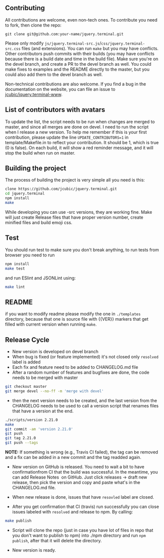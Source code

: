 ## Contributing

All contributions are welcome, even non-tech ones. To contribute you need to fork, then clone the repo:

```
git clone git@github.com:your-name/jquery.terminal.git
```

Please only modify `js/jquery.terminal-src.js`/`css/jquery.terminal-src.css` files (and extensions). You can run `make` but you may have conflicts. Other contributors push commits with their builds (you may have conflicts because there is a build date and time in the build file). Make sure you're on the devel branch, and create a PR to the devel branch as well. You could make fixes to examples and the README directly to the master, but you could also add them to the devel branch as well.

Non-technical contributions are also welcome. If you find a bug in the documentation on the website, you can file an issue to [jcubic/jquery.terminal-www](https://github.com/jcubic/jquery.terminal-www).

## List of contributors with avatars

To update the list, the script needs to be run when changes are merged to master, and since all merges are done on
devel. I need to run the script when I release a new version. To help me remember if this is your first contribution,
please update the line `UPDATE_CONTRIBUTORS=1` in template/Makefile.in to reflect your contribution. It should be 1, which
is true (0 is false). On each build, it will show a red reminder message, and it will stop the build when run on master.

## Building the project

The process of building the project is very simple all you need is this:

```bash
clone https://github.com/jcubic/jquery.terminal.git
cd jquery.terminal
npm install
make
```

While developing you can use -src versions, they are working fine. Make will just create
Release files that have proper version number, create minified files and build emoji
css.

## Test

You should run test to make sure you don't break anything, to run tests from browser you need to run

```bash
npm install
make test
```

and run ESlint and JSONLint using:

```bash
make lint
```

## README

if you want to modify readme please modify the one in `./templates` directory, because
that one is source file with {{VER}} markers that get filled with current version when
running `make`.

## Release Cycle

* New version is developed on devel branch
* When bug is fixed (or feature implemented) it's not closed only `resolved` label is added
* Each fix and feature need to be added to CHANGELOG.md file
* After a random number of features and bugfixes are done, the code needs to be merged with master

```bash
git checkout master
git merge devel --no-ff -m 'merge with devel'
```

* then the next version needs to be created, and the last version from the CHANGELOG needs to be used
to call a version script that renames files that have a version at the end.

```bash
./scripts/version 2.21.0
make
git commit -am 'version 2.21.0'
git push
git tag 2.21.0
git push --tags
```

**NOTE:** If something is wrong (e.g., Travis CI failed), the tag can be removed and a fix can be added in a new commit and the tag readded again.

* New version on GitHub is released. You need to wait a bit to have confirmationfrom CI that the build was successful. In the meantime, you can add Release Notes  on GitHub. Just click releases -> draft new release, then pick the version and copy and paste what's in the CHANGELOG.md file.

* When new release is done, issues that have `resovled` label are closed.

* After you get confirmation that CI (travis) run successfully you can close issues
  labeled with `resolved` and release to npm. By calling:

```bash
make publish
```

* Script will clone the repo (just in case you have lot of files in repo that you
  don't want to publish to npm) into ./npm directory and run `npm publish`,
  after that it will delete the directory.

* New version is ready.

